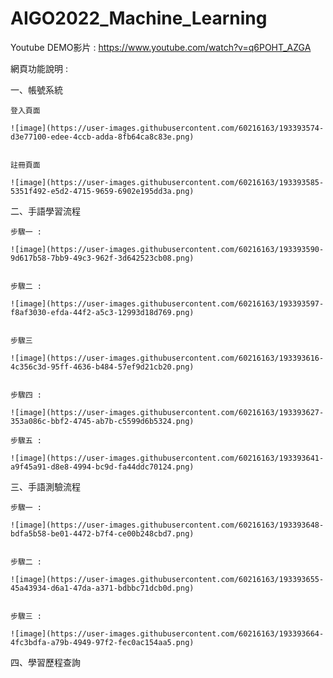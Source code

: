 # AIGO2022_Machine_Learning

Youtube DEMO影片 : https://www.youtube.com/watch?v=q6POHT_AZGA

網頁功能說明 :

  一、帳號系統
 
    登入頁面
    
    ![image](https://user-images.githubusercontent.com/60216163/193393574-d3e77100-edee-4ccb-adda-8fb64ca8c83e.png)

    
    註冊頁面
    
    ![image](https://user-images.githubusercontent.com/60216163/193393585-5351f492-e5d2-4715-9659-6902e195dd3a.png)

  
  二、手語學習流程
  
    步驟一 :
    
    ![image](https://user-images.githubusercontent.com/60216163/193393590-9d617b58-7bb9-49c3-962f-3d642523cb08.png)

    
    步驟二 :
    
    ![image](https://user-images.githubusercontent.com/60216163/193393597-f8af3030-efda-44f2-a5c3-12993d18d769.png)

    
    步驟三 
    
    ![image](https://user-images.githubusercontent.com/60216163/193393616-4c356c3d-95ff-4636-b484-57ef9d21cb20.png)

    
    步驟四 :
    
    ![image](https://user-images.githubusercontent.com/60216163/193393627-353a086c-bbf2-4745-ab7b-c5599d6b5324.png)
    
    步驟五 :
    
    ![image](https://user-images.githubusercontent.com/60216163/193393641-a9f45a91-d8e8-4994-bc9d-fa44ddc70124.png)

    
  三、手語測驗流程
  
    步驟一 :
    
    ![image](https://user-images.githubusercontent.com/60216163/193393648-bdfa5b58-be01-4472-b7f4-ce00b248cbd7.png)

    
    步驟二 :
    
    ![image](https://user-images.githubusercontent.com/60216163/193393655-45a43934-d6a1-47da-a371-bdbbc71dcb0d.png)

    
    步驟三 :
    
    ![image](https://user-images.githubusercontent.com/60216163/193393664-4fc3bdfa-a79b-4949-97f2-fec0ac154aa5.png)

  
  四、學習歷程查詢
  
  
